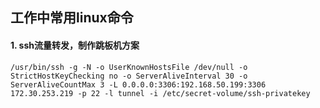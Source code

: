 ## 工作中常用linux命令
#### 1. ssh流量转发，制作跳板机方案
`/usr/bin/ssh -g -N -o UserKnownHostsFile /dev/null -o StrictHostKeyChecking no -o ServerAliveInterval 30 -o ServerAliveCountMax 3 -L 0.0.0.0:3306:192.168.50.199:3306 172.30.253.219 -p 22 -l tunnel -i /etc/secret-volume/ssh-privatekey`
